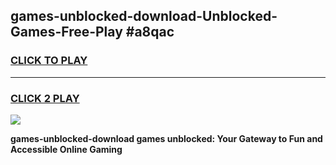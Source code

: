 
## games-unblocked-download-Unblocked-Games-Free-Play #a8qac
<h3>
<a href="https://us.freeplayer.one?title=games-unblocked-download&ref=9M">CLICK TO PLAY</a></h3>
<hr>

<h3>
<a href="https://us.freeplayer.one?title=games-unblocked-download&ref=9M">CLICK 2 PLAY</a>
  
</h3>

<a href="https://us.freeplayer.one?title=games-unblocked-download&ref=9M"><img src="https://clearcache.store/games.png"></a>


**games-unblocked-download games unblocked: Your Gateway to Fun and Accessible Online Gaming**
